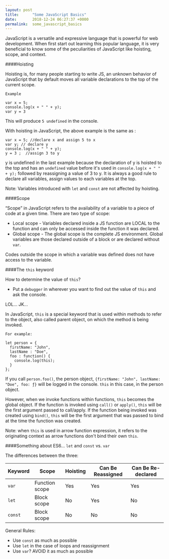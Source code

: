 ```yaml
---
layout: post
title:      "Some JavaScript Basics"
date:       2018-12-24 06:27:37 +0000
permalink:  some_javascript_basics
---
```



JavaScript is a versatile and expressive language that is powerful for web development. When first start out learning this popular language, it is very beneficial to know some of the peculiarities of JavaScript like hoisting, scope, and context.

####Hoisting 

Hoisting is, for many people starting to write JS, an unknown behavior of JavaScript that by default moves all variable declarations to the top of the current scope. 

```
Example 

var x = 5; 
console.log(x + " " + y);
var y = 3 
``` 

This will produce `5 undefined` in the console. 

With hoisting in JavaScript, the above example is the same as : 
```
var x = 5; //declare x and assign 5 to x
var y; // declare y
console.log(x + " " + y);
y = 3 ;  //assign 3 to y
``` 
y is undefined in the last example because the declaration of y is hoisted to the top and has an `undefined` value before it's used in `console.log(x + " " + y);`  followed by reassigning a value of 3 to y. 
It is always a good rule to declare all variables, assign values to each variables at the top. 

Note: Variables introduced with `let` and `const` are not affected by hoisting. 

####Scope 

“Scope” in JavaScript refers to the availability of a variable to a piece of code at a given time. There are two type of scope:

* Local scope - Variables declared inside a JS function are LOCAL to the function and can only be accessed inside the function it was declared. 
* Global scope - The global scope is the complete JS environment. Global variables are those declared outside of a block or are declared without `var`. 

Codes outside the scope in which a variable was defined does not have access to the variable.

####The `this` keyword 

How to determine the value of `this`? 
- Put a `debugger` in wherever you want to find out the value of `this` and ask the console. 

LOL... JK...

In JavaScript, `this` is a special keyword that is used within methods to refer to the object, also called parent object, on which the method is being invoked. 

```
For example:

let person = {
  firstName: "John",
  lastName : "Doe",
  foo : function() {
    console.log(this); 
  }
};
``` 

If you call `person.foo()`,  the person object, `{firstName: "John", lastName: "Doe", foo: ƒ}` will be logged in the console. `this` in this case, in the person object. 

However, when we invoke functions within functions, `this` becomes the global object.
If the function is invoked using `call()` or `apply()`, `this` will be the first argument passed to call/apply. 
If the function being invoked was created using `bind()`, `this` will be the first argument that was passed to bind at the time the function was created.

Note: when `this` is used in arrow function expression, it refers to the originating context as arrow functions don't bind their own `this`. 

####Something about ES6... `let` and `const` vs. `var` 

The differences between the three:

| Keyword | Scope | Hoisting | Can Be Reassigned | Can Be Re-declared | 
| ---------- | --------| ---------- | ---------------------- | ---------------------- |
| `var` | Function scope | Yes | Yes | Yes | 
| `let` | Block scope | No | Yes | No |
| `const` | Block scope | No | No | No | 

General Rules:
* Use `const` as much as possible 
* Use `let` in the case of loops and reassignment
* Use `var`? AVOID it as much as possible 

